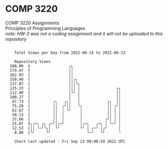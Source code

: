# COMP 3220
COMP 3220 Assignments  
Principles of Programming Languages  
*note: HW-3 was not a coding assignment and it will not be uploaded to this repository*  

```

    Total Views per Day from 2022-08-14 to 2022-09-23

    Repository Views
  188.00  ┼                 ╭╮
  175.47  ┤                 ││
  162.93  ┤                 ││
  150.40  ┤                 ││╭╮
  137.87  ┤                 │││╰╮
  125.33  ┤                 │││ │                ╭╮
  112.80  ┤                 │╰╯ │                ││
  100.27  ┤                 │   │                ││
   87.73  ┤          ╭╮   ╭╮│   │            ╭╮  ││
   75.20  ┤          ││  ╭╯││   ╰╮           ││ ╭╯│
   62.67  ┤          ││  │ ╰╯    │           ││ │ │
   50.13  ┤          ││  │       │           ││ │ │
   37.60  ┤          ││  │       │          ╭╯│ │ │
   25.07  ┼╮╭─╮ ╭╮ ╭─╯│╭─╯       │╭─╮   ╭─╮ │ ╰─╯ │
   12.53  ┤││ ╰─╯╰╮│  ╰╯         ╰╯ │ ╭─╯ │╭╯     │
    0.00  ┤╰╯     ╰╯                ╰─╯   ╰╯      ╰

    Chart last updated - Fri Sep 23 00:00:59 2022 UTC
    
```
